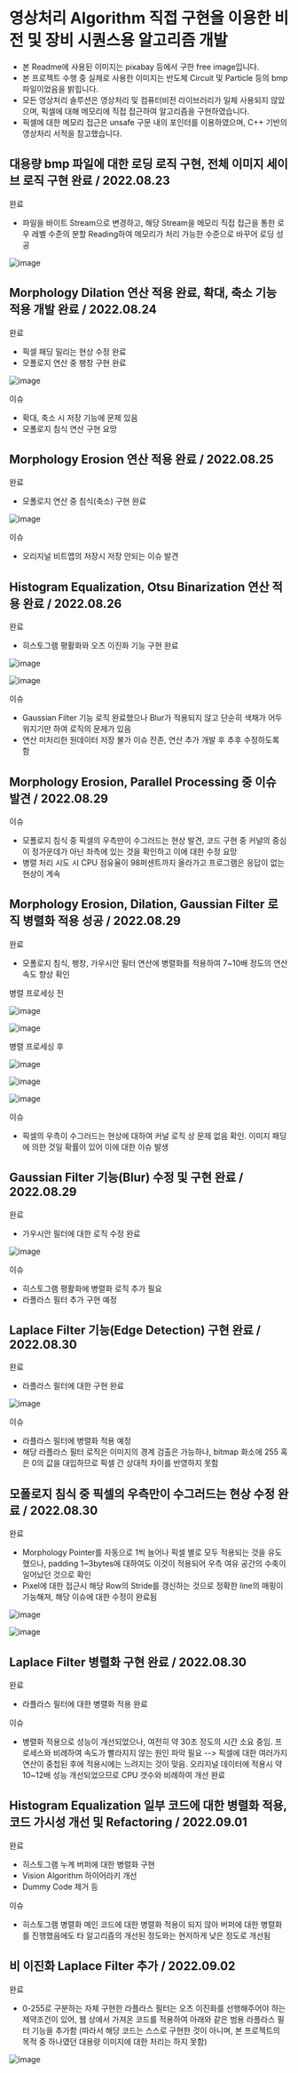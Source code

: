 #  영상처리 Algorithm 직접 구현을 이용한 비전 및 장비 시퀀스용 알고리즘 개발

- 본 Readme에 사용된 이미지는 pixabay 등에서 구한 free image입니다.
- 본 프로젝트 수행 중 실제로 사용한 이미지는 반도체 Circuit 및 Particle 등의 bmp 파일이었음을 밝힙니다.
- 모든 영상처리 솔루션은 영상처리 및 컴퓨터비전 라이브러리가 일체 사용되지 않았으며, 픽셀에 대해 메모리에 직접 접근하여 알고리즘을 구현하였습니다.
- 픽셀에 대한 메모리 접근은 unsafe 구문 내의 포인터를 이용하였으며, C++ 기반의 영상처리 서적을 참고했습니다.

## 대용량 bmp 파일에 대한 로딩 로직 구현, 전체 이미지 세이브 로직 구현 완료 / 2022.08.23

완료
- 파일을 바이트 Stream으로 변경하고, 해당 Stream을 메모리 직접 접근을 통한 로우 레벨 수준의 분할 Reading하여 메모리가 처리 가능한 수준으로 바꾸어 로딩 성공

![image](https://user-images.githubusercontent.com/80696846/187596495-f558de18-e87f-45ba-8e19-6c44dcb2d101.png)

## Morphology Dilation 연산 적용 완료, 확대, 축소 기능 적용 개발 완료 / 2022.08.24

완료
- 픽셀 패딩 밀리는 현상 수정 완료
- 모폴로지 연산 중 팽창 구현 완료

![image](https://user-images.githubusercontent.com/80696846/187596453-4baf8951-2213-4cdd-a5e1-18c743de045d.png)


이슈
- 확대, 축소 시 저장 기능에 문제 있음
- 모폴로지 침식 연산 구현 요망

## Morphology Erosion 연산 적용 완료 / 2022.08.25

완료
- 모폴로지 연산 중 침식(축소) 구현 완료

![image](https://user-images.githubusercontent.com/80696846/187596615-c8a6bed0-4e2b-47bf-bdab-747fcc0d0fbe.png)

이슈
- 오리지널 비트맵의 저장시 저장 안되는 이슈 발견

## Histogram Equalization, Otsu Binarization 연산 적용 완료 / 2022.08.26

완료
- 히스토그램 평활화와 오츠 이진화 기능 구현 완료

![image](https://user-images.githubusercontent.com/80696846/187596663-1b80bfef-0612-41b5-b171-014460e6f92c.png)

![image](https://user-images.githubusercontent.com/80696846/187596681-8644c518-03d8-4a6b-96e7-c0ceaeb6e0ae.png)

이슈
- Gaussian Filter 기능 로직 완료했으나 Blur가 적용되지 않고 단순히 색채가 어두워지기만 하여 로직의 문제가 있음
- 연산 미처리한 원데이터 저장 불가 이슈 잔존, 연산 추가 개발 후 추후 수정하도록 함

## Morphology Erosion, Parallel Processing 중 이슈 발견 / 2022.08.29

이슈
- 모폴로지 침식 중 픽셀의 우측만이 수그러드는 현상 발견, 코드 구현 중 커널의 중심이 정가운데가 아닌 좌측에 있는 것을 확인하고 이에 대한 수정 요망
- 병렬 처리 시도 시 CPU 점유율이 98퍼센트까지 올라가고 프로그램은 응답이 없는 현상이 계속 

## Morphology Erosion, Dilation, Gaussian Filter 로직 병렬화 적용 성공 / 2022.08.29

완료
- 모폴로지 침식, 팽창, 가우시안 필터 연산에 병렬화를 적용하여 7~10배 정도의 연산 속도 향상 확인

병렬 프로세싱 전

![image](https://user-images.githubusercontent.com/80696846/187317595-3c7ba302-a153-4bbb-a2a2-222e45e64c89.png)

![image](https://user-images.githubusercontent.com/80696846/187317424-5f65a369-d3f1-4473-bdce-fae15a46d060.png)

병렬 프로세싱 후

![image](https://user-images.githubusercontent.com/80696846/187317689-20a17805-64b4-4a50-a6b2-513e4f91fa68.png)

![image](https://user-images.githubusercontent.com/80696846/187317004-027a250a-6cae-454e-8f0d-d341cd6925e6.png)

![image](https://user-images.githubusercontent.com/80696846/187154171-737cd69d-5e86-4fc3-aeed-2b0b67a8e42e.png)

이슈
- 픽셀의 우측이 수그러드는 현상에 대하여 커널 로직 상 문제 없음 확인. 이미지 패딩에 의한 것일 확률이 있어 이에 대한 이슈 발생

## Gaussian Filter 기능(Blur) 수정 및 구현 완료 / 2022.08.29

완료
- 가우시안 필터에 대한 로직 수정 완료

![image](https://user-images.githubusercontent.com/80696846/187596873-3155ea99-92e5-48c0-bfa6-ca6586811147.png)

이슈
- 히스토그램 평활화에 병렬화 로직 추가 필요
- 라플라스 필터 추가 구현 예정

## Laplace Filter 기능(Edge Detection) 구현 완료 / 2022.08.30

완료
- 라플라스 필터에 대한 구현 완료

![image](https://user-images.githubusercontent.com/80696846/187596930-9455e8ca-c215-472a-b2ee-1d3a9023dd7a.png)

이슈
- 라플라스 필터에 병렬화 적용 예정
- 해당 라플라스 필터 로직은 이미지의 경계 검출은 가능하나, bitmap 화소에 255 혹은 0의 값을 대입하므로 픽셀 간 상대적 차이를 반영하지 못함

## 모폴로지 침식 중 픽셀의 우측만이 수그러드는 현상 수정 완료 / 2022.08.30

완료
- Morphology Pointer를 자동으로 1씩 늘어나 픽셀 별로 모두 적용되는 것을 유도했으나, padding 1~3bytes에 대하여도 이것이 적용되어 우측 여유 공간의 수축이 일어났던 것으로 확인
- Pixel에 대한 접근시 해당 Row의 Stride를 갱신하는 것으로 정확한 line의 매핑이 가능해져, 해당 이슈에 대한 수정이 완료됨

![image](https://user-images.githubusercontent.com/80696846/187596958-eded2a80-4b77-4f5a-bdf1-d5e7b9c16949.png)

![image](https://user-images.githubusercontent.com/80696846/187596977-3de92bde-3037-4fb1-b810-b0782c471a29.png)

## Laplace Filter 병렬화 구현 완료 / 2022.08.30

완료
- 라플라스 필터에 대한 병렬화 적용 완료

이슈
- 병렬화 적용으로 성능이 개선되었으나, 여전히 약 30초 정도의 시간 소요 중임. 프로세스와 비례하여 속도가 빨라지지 않는 원인 파악 필요
 --> 픽셀에 대한 여러가지 연산이 중첩된 후에 적용시에는 느려지는 것이 맞음. 오리지널 데이터에 적용시 약 10~12배 성능 개선되었으므로 CPU 갯수와 비례하여 개선 완료

## Histogram Equalization 일부 코드에 대한 병렬화 적용, 코드 가시성 개선 및 Refactoring / 2022.09.01

완료
- 히스토그램 누계 버퍼에 대한 병렬화 구현
- Vision Algorithm 하이어라키 개선
- Dummy Code 제거 등

이슈
- 히스토그램 병렬화 메인 코드에 대한 병렬화 적용이 되지 않아 버퍼에 대한 병렬화를 진행했음에도 타 알고리즘의 개선된 정도와는 현저하게 낮은 정도로 개선됨

## 비 이진화 Laplace Filter 추가 / 2022.09.02

완료
- 0-255로 구분하는 자체 구현한 라플라스 필터는 오츠 이진화를 선행해주어야 하는 제약조건이 있어, 웹 상에서 가져온 코드를 적용하여 아래와 같은 범용 라플라스 필터 기능을 추가함
  (따라서 해당 코드는 스스로 구현한 것이 아니며, 본 프로젝트의 목적 중 하나였던 대용량 이미지에 대한 처리는 하지 못함)

![image](https://user-images.githubusercontent.com/80696846/188031707-8cabb9ab-f152-4ada-b2ed-42d10c5e71a0.png)

